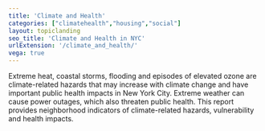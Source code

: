 ```yaml
---
title: 'Climate and Health'
categories: ["climatehealth","housing","social"]
layout: topiclanding
seo_title: 'Climate and Health in NYC'
urlExtension: '/climate_and_health/'
vega: true
---
```

Extreme heat, coastal storms, flooding and episodes of elevated ozone are climate-related hazards that may increase with climate change and have important public health impacts in New York City. Extreme weather can cause power outages, which also threaten public health. This report provides neighborhood indicators of climate-related hazards, vulnerability and health impacts.